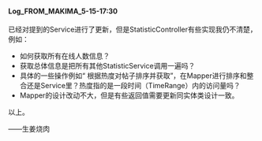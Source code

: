 #### Log_FROM_MAKIMA_5-15-17:30

已经对提到的Service进行了更新，但是StatisticController有些实现我仍不清楚，例如：

- 如何获取所有在线人数信息？
- 获取总体信息是把所有其他StatisticService调用一遍吗？
- 具体的一些操作例如“  根据热度对帖子排序并获取”，在Mapper进行排序和整合还是Service里？热度指的是一段时间（TimeRange）内的访问量吗？
- Mapper的设计改动不大，但是有些返回值需要更新同实体类设计一致。

以上。

——生姜烧肉